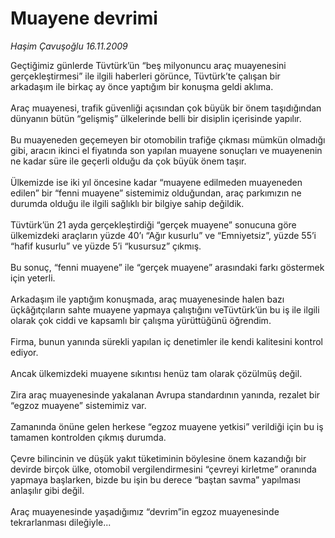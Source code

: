 # Muayene devrimi

*Haşim Çavuşoğlu 16.11.2009*

<div class="taraf_structure_2col_1zq">
<div class="margen_n">



 <p>Geçtiğimiz günlerde Tüvtürk’ün “beş milyonuncu araç muayenesini gerçekleştirmesi” ile ilgili haberleri görünce, Tüvtürk’te çalışan bir arkadaşım ile birkaç ay önce yaptığım bir konuşma geldi aklıma. <br/><br/>Araç muayenesi, trafik güvenliği açısından çok büyük bir önem taşıdığından dünyanın bütün “gelişmiş” ülkelerinde belli bir disiplin içerisinde yapılır. <br/><br/>Bu muayeneden geçemeyen bir otomobilin trafiğe çıkması mümkün olmadığı gibi, aracın ikinci el fiyatında son yapılan muayene sonuçları ve muayenenin ne kadar süre ile geçerli olduğu da çok büyük önem taşır. <br/><br/>Ülkemizde ise iki yıl öncesine kadar “muayene edilmeden muayeneden edilen” bir “fenni muayene” sistemimiz olduğundan, araç parkımızın ne durumda olduğu ile ilgili sağlıklı bir bilgiye sahip değildik. <br/><br/>Tüvtürk’ün 21 ayda gerçekleştirdiği “gerçek muayene” sonucuna göre ülkemizdeki araçların yüzde 40’ı “Ağır kusurlu” ve “Emniyetsiz”, yüzde 55’i “hafif kusurlu” ve yüzde 5’i “kusursuz” çıkmış. <br/><br/>Bu sonuç, “fenni muayene” ile “gerçek muayene” arasındaki farkı göstermek için yeterli. <br/><br/>Arkadaşım ile yaptığım konuşmada, araç muayenesinde halen bazı üçkâğıtçıların sahte muayene yapmaya çalıştığını veTüvtürk’ün bu iş ile ilgili olarak çok ciddi ve kapsamlı bir çalışma yürüttüğünü öğrendim. <br/><br/>Firma, bunun yanında sürekli yapılan iç denetimler ile kendi kalitesini kontrol ediyor. <br/><br/>Ancak ülkemizdeki muayene sıkıntısı henüz tam olarak çözülmüş değil. <br/><br/>Zira araç muayenesinde yakalanan Avrupa standardının yanında, rezalet bir “egzoz muayene” sistemimiz var. <br/><br/>Zamanında önüne gelen herkese “egzoz muayene yetkisi” verildiği için bu iş tamamen kontrolden çıkmış durumda. <br/><br/>Çevre bilincinin ve düşük yakıt tüketiminin böylesine önem kazandığı bir devirde birçok ülke, otomobil vergilendirmesini “çevreyi kirletme” oranında yapmaya başlarken, bizde bu işin bu derece “baştan savma” yapılması anlaşılır gibi değil. <br/><br/>Araç muayenesinde yaşadığımız “devrim”in egzoz muayenesinde tekrarlanması dileğiyle...</p>
<br/>
<br/>
<br/>



<br/>


<div id="taraf_not">
</div>

</div>


</div>
